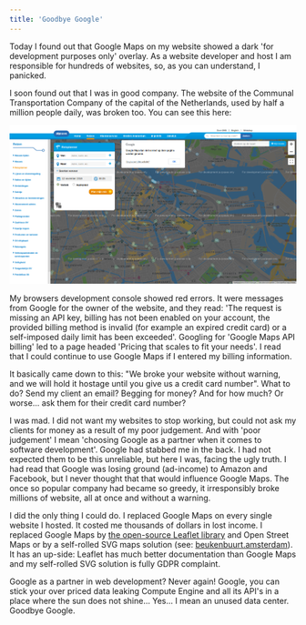 ```yaml
---
title: 'Goodbye Google'
---
```


Today I found out that Google Maps on my website showed a dark 'for development purposes only' overlay. As a website developer and host I am responsible for hundreds of websites, so, as you can understand, I panicked. 

I soon found out that I was in good company. The website of the Communal Transportation Company of the capital of the Netherlands, used by half a million people daily, was broken too. You can see this here:

![GVB.nl](/uploads/gvb.png)

My browsers development console showed red errors. It were messages from Google for the owner of the website, and they read: 'The request is missing an API key, billing has not been enabled on your account, the provided billing method is invalid (for example an expired credit card) or a self-imposed daily limit has been exceeded'. Googling for 'Google Maps API billing' led to a page headed 'Pricing that scales to fit your needs'. I read that I could continue to use Google Maps if I entered my billing information. 

It basically came down to this: "We broke your website without warning, and we will hold it hostage until you give us a credit card number". What to do? Send my client an email? Begging for money? And for how much? Or worse... ask them for their credit card number?

I was mad. I did not want my websites to stop working, but could not ask my clients for money as a result of my poor judgement. And with 'poor judgement' I mean 'choosing Google as a partner when it comes to software development'. Google had stabbed me in the back. I had not expected them to be this unreliable, but here I was, facing the ugly truth. I had read that Google was losing ground (ad-income) to Amazon and Facebook, but I never thought that that would influence Google Maps. The once so popular company had became so greedy, it irresponsibly broke millions of website, all at once and without a warning.

I did the only thing I could do. I replaced Google Maps on every single website I hosted. It costed me thousands of dollars in lost income. I replaced Google Maps by [the open-source Leaflet library](https://leafletjs.com/) and Open Street Maps or by a self-rolled SVG maps solution (see: [beukenbuurt.amsterdam](https://beukenbuurt.amsterdam/)). It has an up-side: Leaflet has much better documentation than Google Maps and my self-rolled SVG solution is fully GDPR complaint.

Google as a partner in web development? Never again! Google, you can stick your over priced data leaking Compute Engine and all its API's in a place where the sun does not shine... Yes... I mean an unused data center. Goodbye Google.